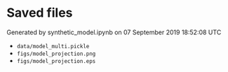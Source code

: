 # Saved files 


Generated by synthetic_model.ipynb on 07 September 2019 18:52:08 UTC

*  `data/model_multi.pickle` 
*  `figs/model_projection.png` 
*  `figs/model_projection.eps` 
